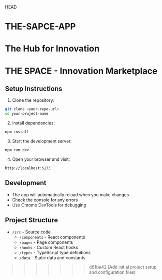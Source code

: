 HEAD
# THE-SAPCE-APP
The Hub for Innovation
=======
# THE SPACE - Innovation Marketplace

## Setup Instructions

1. Clone the repository:
```bash
git clone <your-repo-url>
cd your-project-name
```

2. Install dependencies:
```bash
npm install
```

3. Start the development server:
```bash
npm run dev
```

4. Open your browser and visit:
```
http://localhost:5173
```

## Development

- The app will automatically reload when you make changes
- Check the console for any errors
- Use Chrome DevTools for debugging

## Project Structure

- `/src` - Source code
  - `/components` - React components
  - `/pages` - Page components
  - `/hooks` - Custom React hooks
  - `/types` - TypeScript type definitions
  - `/data` - Static data and constants
>>>>>>> d61ba42 (Add initial project setup and configuration files)
